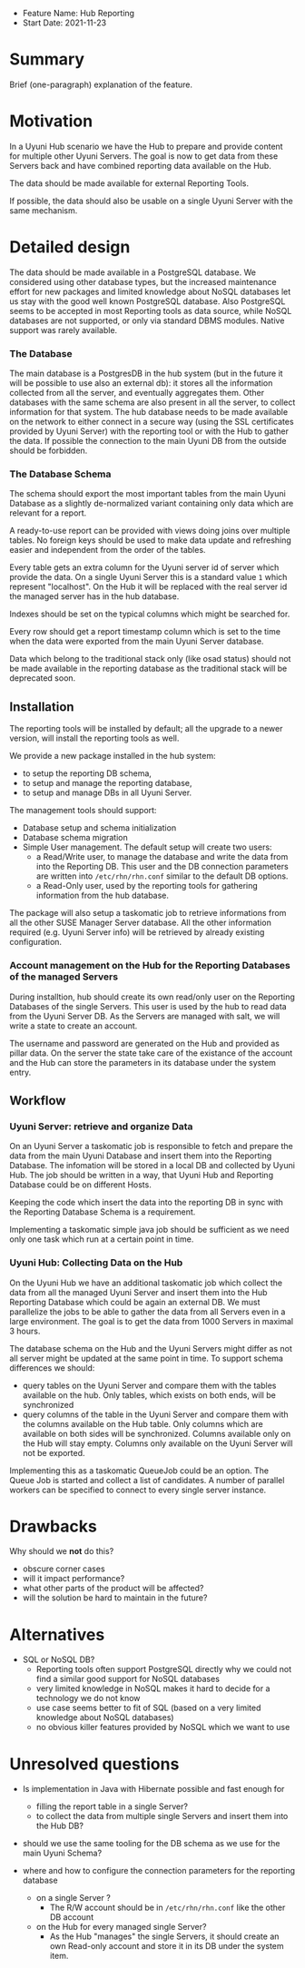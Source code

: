 - Feature Name: Hub Reporting
- Start Date: 2021-11-23

# Summary
[summary]: #summary

Brief (one-paragraph) explanation of the feature.

# Motivation
[motivation]: #motivation

In a Uyuni Hub scenario we have the Hub to prepare and provide content for multiple other Uyuni Servers.
The goal is now to get data from these Servers back and have combined reporting data available on the Hub.

The data should be made available for external Reporting Tools.

If possible, the data should also be usable on a single Uyuni Server with the same mechanism.


# Detailed design
[design]: #detailed-design

The data should be made available in a PostgreSQL database. We considered using other database types,
but the increased maintenance effort for new packages and limited knowledge about NoSQL databases
let us stay with the good well known PostgreSQL database.
Also PostgreSQL seems to be accepted in most Reporting tools as data source, while NoSQL databases
are not supported, or only via standard DBMS modules. Native support was rarely available.

### The Database
The main database is a PostgresDB in the hub system (but in the future it will be possible to 
use also an external db): it stores all the information collected from all the server, and eventually
aggregates them. Other databases with the same schema are also present in all the server, to collect 
information for that system.
The hub database needs to be made available on the network to either connect in a secure way (using the SSL
certificates provided by Uyuni Server) with the reporting tool or with the Hub to gather the data. 
If possible the connection to the main Uyuni DB from the outside should be forbidden.

### The Database Schema

The schema should export the most important tables from the main Uyuni Database as a slightly de-normalized
variant containing only data which are relevant for a report.

A ready-to-use report can be provided with views doing joins over multiple tables.
No foreign keys should be used to make data update and refreshing easier and independent from the order
of the tables.

Every table gets an extra column for the Uyuni server id of server which provide the data. On a single
Uyuni Server this is a standard value `1` which represent "localhost". On the Hub it will be replaced
with the real server id the managed server has in the hub database.

Indexes should be set on the typical columns which might be searched for.

Every row should get a report timestamp column which is set to the time when the data were exported
from the main Uyuni Server database.

Data which belong to the traditional stack only (like osad status) should not be made available in the
reporting database as the traditional stack will be deprecated soon.

## Installation
The reporting tools will be installed by default; all the upgrade to a newer version, will install the 
reporting tools as well.

We provide a new package installed in the hub system:
- to setup the reporting DB schema,
- to setup and manage the reporting database,
- to setup and manage DBs in all Uyuni Server.

The management tools should support:
- Database setup and schema initialization
- Database schema migration
- Simple User management. The default setup will create two users:
  * a Read/Write user, to manage the database and write the data from into the Reporting DB. This user and the DB connection parameters are written into `/etc/rhn/rhn.conf` similar to the default DB options.
  * a Read-Only user, used by the reporting tools for gathering information from the hub database.

The package will also setup a taskomatic job to retrieve informations from all the other SUSE Manager Server
database.
All the other information required (e.g. Uyuni Server info) will be retrieved by already existing configuration.

### Account management on the Hub for the Reporting Databases of the managed Servers

During installtion, hub should create its own read/only user on the Reporting Databases of the single Servers. 
This user is used by the hub to read data from the Uyuni Server DB.
As the Servers are managed with salt, we will write a state to create an account.

The username and password are generated on the Hub and provided as pillar data.
On the server the state take care of the existance of the account and the Hub can store the parameters
in its database under the system entry. 

## Workflow

### Uyuni Server: retrieve and organize Data

On an Uyuni Server a taskomatic job is responsible to fetch and prepare the data from the main Uyuni
Database and insert them into the Reporting Database. The infomation will be stored in a local DB and
collected by Uyuni Hub.
The job should be written in a way, that Uyuni Hub and Reporting Database could be on different Hosts.

Keeping the code which insert the data into the reporting DB in sync with the Reporting Database Schema
is a requirement.

Implementing a taskomatic simple java job should be sufficient as we need only one task which run at a
certain point in time.

### Uyuni Hub: Collecting Data on the Hub

On the Uyuni Hub we have an additional taskomatic job which collect the data from all the managed
Uyuni Server and insert them into the Hub Reporting Database which could be again an external DB.
We must parallelize the jobs to be able to gather the data from all Servers even in a large environment.
The goal is to get the data from 1000 Servers in maximal 3 hours.

The database schema on the Hub and the Uyuni Servers might differ as not all server might be updated
at the same point in time. To support schema differences we should:

- query tables on the Uyuni Server and compare them with the tables available on the hub. 
  Only tables, which exists on both ends, will be synchronized
- query columns of the table in the Uyuni Server and compare them with the columns available on the Hub table.
  Only columns which are available on both sides will be synchronized. Columns available only on the Hub will
  stay empty. Columns only available on the Uyuni Server will not be exported.

Implementing this as a taskomatic QueueJob could be an option. The Queue Job is started and collect a list
of candidates. A number of parallel workers can be specified to connect to every single server instance.

# Drawbacks
[drawbacks]: #drawbacks

Why should we **not** do this?

  * obscure corner cases
  * will it impact performance?
  * what other parts of the product will be affected?
  * will the solution be hard to maintain in the future?

# Alternatives
[alternatives]: #alternatives

- SQL or NoSQL DB?
  - Reporting tools often support PostgreSQL directly why we could not find a similar good support
    for NoSQL databases
  - very limited knowledge in NoSQL makes it hard to decide for a technology we do not know
  - use case seems better to fit of SQL (based on a very limited knowledge about NoSQL databases)
  - no obvious killer features provided by NoSQL which we want to use


# Unresolved questions
[unresolved]: #unresolved-questions

- Is implementation in Java with Hibernate possible and fast enough for
  * filling the report table in a single Server?
  * to collect the data from multiple single Servers and insert them into the Hub DB?

- should we use the same tooling for the DB schema as we use for the main Uyuni Schema?

- where and how to configure the connection parameters for the reporting database
  * on a single Server ?
    - The R/W account should be in `/etc/rhn/rhn.conf` like the other DB account
  * on the Hub for every managed single Server?
    - As the Hub "manages" the single Servers, it should create an own Read-only account
      and store it in its DB under the system item.



